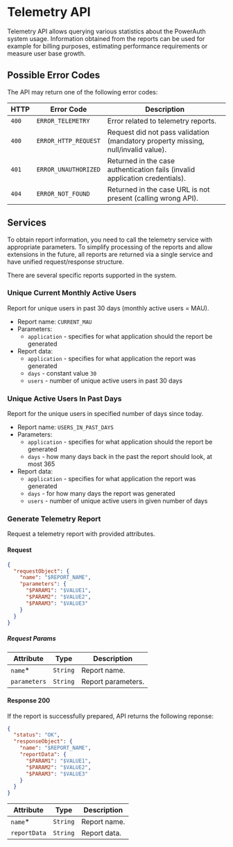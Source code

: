 # Telemetry API

<!-- TEMPLATE api -->

Telemetry API allows querying various statistics about the PowerAuth system usage. Information obtained from the reports can be used for example for billing purposes, estimating performance requirements or measure user base growth.

## Possible Error Codes

The API may return one of the following error codes:

| HTTP  | Error Code              | Description                                                                       |
|-------|-------------------------|-----------------------------------------------------------------------------------|
| `400` | `ERROR_TELEMETRY`       | Error related to telemetry reports.                                               |
| `400` | `ERROR_HTTP_REQUEST`    | Request did not pass validation (mandatory property missing, null/invalid value). |
| `401` | `ERROR_UNAUTHORIZED`    | Returned in the case authentication fails (invalid application credentials).      |
| `404` | `ERROR_NOT_FOUND`       | Returned in the case URL is not present (calling wrong API).                      |

## Services

To obtain report information, you need to call the telemetry service with appropriate parameters. To simplify processing of the reports and allow extensions in the future, all reports are returned via a single service and have unified request/response structure.

There are several specific reports supported in the system.

### Unique Current Monthly Active Users

Report for unique users in past 30 days (monthly active users = MAU).

- Report name: `CURRENT_MAU`
- Parameters:
  - `application` - specifies for what application should the report be generated
- Report data:
    - `application` - specifies for what application the report was generated
    - `days` - constant value `30`
    - `users` - number of unique active users in past 30 days

### Unique Active Users In Past Days

Report for the unique users in specified number of days since today.

- Report name: `USERS_IN_PAST_DAYS`
- Parameters:
    - `application` - specifies for what application should the report be generated
    - `days` - how many days back in the past the report should look, at most 365 
- Report data:
    - `application` - specifies for what application the report was generated
    - `days` - for how many days the report was generated
    - `users` - number of unique active users in given number of days

<!-- begin api POST /rest/v3/telemetry/report -->
### Generate Telemetry Report

Request a telemetry report with provided attributes.

#### Request

```json
{
  "requestObject": {
    "name": "$REPORT_NAME",
    "parameters": {
      "$PARAM1": "$VALUE1",
      "$PARAM2": "$VALUE2",
      "$PARAM3": "$VALUE3"
    }
  }
}
```

##### Request Params

| Attribute                                              | Type     | Description         |
|--------------------------------------------------------|----------|---------------------|
| `name`<span class="required" title="Required">*</span> | `String` | Report name.        |
| `parameters`                                           | `String` | Report parameters.  |

#### Response 200

If the report is successfully prepared, API returns the following reponse:

```json
{
  "status": "OK",
  "responseObject": {
    "name": "$REPORT_NAME",
    "reportData": {
      "$PARAM1": "$VALUE1",
      "$PARAM2": "$VALUE2",
      "$PARAM3": "$VALUE3"
    }
  }
}
```

| Attribute                                              | Type     | Description  |
|--------------------------------------------------------|----------|--------------|
| `name`<span class="required" title="Required">*</span> | `String` | Report name. |
| `reportData`                                           | `String` | Report data. |

<!-- end -->